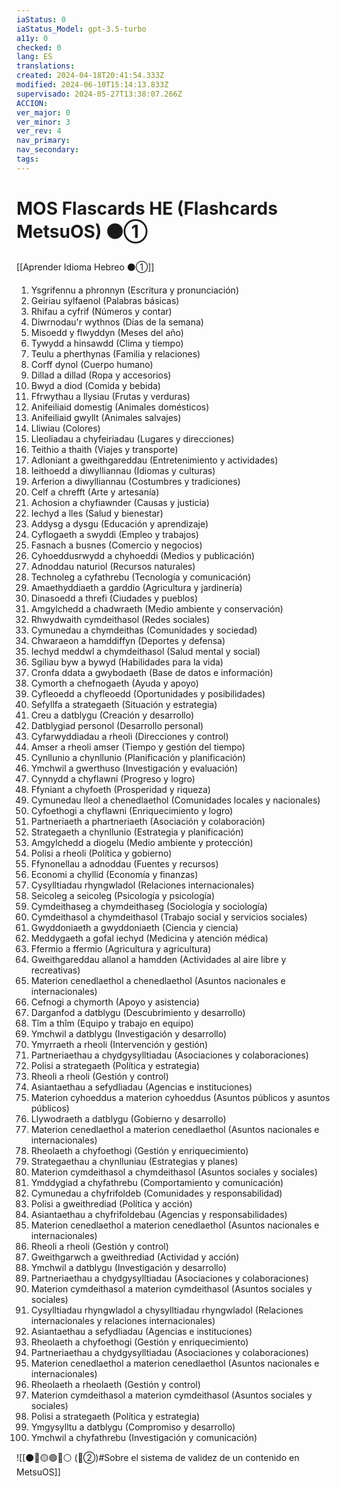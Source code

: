 ```yaml
---
iaStatus: 0
iaStatus_Model: gpt-3.5-turbo
a11y: 0
checked: 0
lang: ES
translations: 
created: 2024-04-18T20:41:54.333Z
modified: 2024-06-10T15:14:13.833Z
supervisado: 2024-05-27T13:38:07.266Z
ACCION: 
ver_major: 0
ver_minor: 3
ver_rev: 4
nav_primary: 
nav_secondary: 
tags:
---
```

# MOS Flascards HE (Flashcards MetsuOS) ⚫①

[[Aprender Idioma Hebreo ⚫①]]

1. Ysgrifennu a phronnyn (Escritura y pronunciación)
2. Geiriau sylfaenol (Palabras básicas)
3. Rhifau a cyfrif (Números y contar)
4. Diwrnodau'r wythnos (Días de la semana)
5. Misoedd y flwyddyn (Meses del año)
6. Tywydd a hinsawdd (Clima y tiempo)
7. Teulu a pherthynas (Familia y relaciones)
8. Corff dynol (Cuerpo humano)
9. Dillad a dillad (Ropa y accesorios)
10. Bwyd a diod (Comida y bebida)
11. Ffrwythau a llysiau (Frutas y verduras)
12. Anifeiliaid domestig (Animales domésticos)
13. Anifeiliaid gwyllt (Animales salvajes)
14. Lliwiau (Colores)
15. Lleoliadau a chyfeiriadau (Lugares y direcciones)
16. Teithio a thaith (Viajes y transporte)
17. Adloniant a gweithgareddau (Entretenimiento y actividades)
18. Ieithoedd a diwylliannau (Idiomas y culturas)
19. Arferion a diwylliannau (Costumbres y tradiciones)
20. Celf a chrefft (Arte y artesanía)
21. Achosion a chyfiawnder (Causas y justicia)
22. Iechyd a lles (Salud y bienestar)
23. Addysg a dysgu (Educación y aprendizaje)
24. Cyflogaeth a swyddi (Empleo y trabajos)
25. Fasnach a busnes (Comercio y negocios)
26. Cyhoeddusrwydd a chyhoeddi (Medios y publicación)
27. Adnoddau naturiol (Recursos naturales)
28. Technoleg a cyfathrebu (Tecnología y comunicación)
29. Amaethyddiaeth a garddio (Agricultura y jardinería)
30. Dinasoedd a threfi (Ciudades y pueblos)
31. Amgylchedd a chadwraeth (Medio ambiente y conservación)
32. Rhwydwaith cymdeithasol (Redes sociales)
33. Cymunedau a chymdeithas (Comunidades y sociedad)
34. Chwaraeon a hamddiffyn (Deportes y defensa)
35. Iechyd meddwl a chymdeithasol (Salud mental y social)
36. Sgiliau byw a bywyd (Habilidades para la vida)
37. Cronfa ddata a gwybodaeth (Base de datos e información)
38. Cymorth a chefnogaeth (Ayuda y apoyo)
39. Cyfleoedd a chyfleoedd (Oportunidades y posibilidades)
40. Sefyllfa a strategaeth (Situación y estrategia)
41. Creu a datblygu (Creación y desarrollo)
42. Datblygiad personol (Desarrollo personal)
43. Cyfarwyddiadau a rheoli (Direcciones y control)
44. Amser a rheoli amser (Tiempo y gestión del tiempo)
45. Cynllunio a chynllunio (Planificación y planificación)
46. Ymchwil a gwerthuso (Investigación y evaluación)
47. Cynnydd a chyflawni (Progreso y logro)
48. Ffyniant a chyfoeth (Prosperidad y riqueza)
49. Cymunedau lleol a chenedlaethol (Comunidades locales y nacionales)
50. Cyfoethogi a chyflawni (Enriquecimiento y logro)
51. Partneriaeth a phartneriaeth (Asociación y colaboración)
52. Strategaeth a chynllunio (Estrategia y planificación)
53. Amgylchedd a diogelu (Medio ambiente y protección)
54. Polisi a rheoli (Política y gobierno)
55. Ffynonellau a adnoddau (Fuentes y recursos)
56. Economi a chyllid (Economía y finanzas)
57. Cysylltiadau rhyngwladol (Relaciones internacionales)
58. Seicoleg a seicoleg (Psicología y psicología)
59. Cymdeithaseg a chymdeithaseg (Sociología y sociología)
60. Cymdeithasol a chymdeithasol (Trabajo social y servicios sociales)
61. Gwyddoniaeth a gwyddoniaeth (Ciencia y ciencia)
62. Meddygaeth a gofal iechyd (Medicina y atención médica)
63. Ffermio a ffermio (Agricultura y agricultura)
64. Gweithgareddau allanol a hamdden (Actividades al aire libre y recreativas)
65. Materion cenedlaethol a chenedlaethol (Asuntos nacionales e internacionales)
66. Cefnogi a chymorth (Apoyo y asistencia)
67. Darganfod a datblygu (Descubrimiento y desarrollo)
68. Tîm a thîm (Equipo y trabajo en equipo)
69. Ymchwil a datblygu (Investigación y desarrollo)
70. Ymyrraeth a rheoli (Intervención y gestión)
71. Partneriaethau a chydgysylltiadau (Asociaciones y colaboraciones)
72. Polisi a strategaeth (Política y estrategia)
73. Rheoli a rheoli (Gestión y control)
74. Asiantaethau a sefydliadau (Agencias e instituciones)
75. Materion cyhoeddus a materion cyhoeddus (Asuntos públicos y asuntos públicos)
76. Llywodraeth a datblygu (Gobierno y desarrollo)
77. Materion cenedlaethol a materion cenedlaethol (Asuntos nacionales e internacionales)
78. Rheolaeth a chyfoethogi (Gestión y enriquecimiento)
79. Strategaethau a chynlluniau (Estrategias y planes)
80. Materion cymdeithasol a chymdeithasol (Asuntos sociales y sociales)
81. Ymddygiad a chyfathrebu (Comportamiento y comunicación)
82. Cymunedau a chyfrifoldeb (Comunidades y responsabilidad)
83. Polisi a gweithrediad (Política y acción)
84. Asiantaethau a chyfrifoldebau (Agencias y responsabilidades)
85. Materion cenedlaethol a materion cenedlaethol (Asuntos nacionales e internacionales)
86. Rheoli a rheoli (Gestión y control)
87. Gweithgarwch a gweithrediad (Actividad y acción)
88. Ymchwil a datblygu (Investigación y desarrollo)
89. Partneriaethau a chydgysylltiadau (Asociaciones y colaboraciones)
90. Materion cymdeithasol a materion cymdeithasol (Asuntos sociales y sociales)
91. Cysylltiadau rhyngwladol a chysylltiadau rhyngwladol (Relaciones internacionales y relaciones internacionales)
92. Asiantaethau a sefydliadau (Agencias e instituciones)
93. Rheolaeth a chyfoethogi (Gestión y enriquecimiento)
94. Partneriaethau a chydgysylltiadau (Asociaciones y colaboraciones)
95. Materion cenedlaethol a materion cenedlaethol (Asuntos nacionales e internacionales)
96. Rheolaeth a rheolaeth (Gestión y control)
97. Materion cymdeithasol a materion cymdeithasol (Asuntos sociales y sociales)
98. Polisi a strategaeth (Política y estrategia)
99. Ymgysylltu a datblygu (Compromiso y desarrollo)
100. Ymchwil a chyfathrebu (Investigación y comunicación)

![[⚫🔴🟡🟢🔵⚪ (🔴②)#Sobre el sistema de validez de un contenido en MetsuOS]]